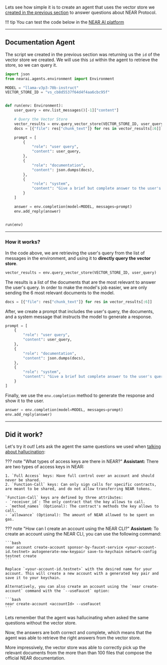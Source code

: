 Lets see how simple it is to create an agent that uses the vector store we [created in the previous section](./vector_store.md) to answer questions about NEAR Protocol.

!!! tip
    You can test the code below in the [NEAR AI platform](https://app.near.ai/agents/gagdiez.near/docs-gpt/latest/run)

---

## Documentation Agent

The script we created in the previous section was returning us the `id` of the vector store we created. We will use this `id` within the agent to retrieve the store, so we can query it.

```python
import json
from nearai.agents.environment import Environment

MODEL = "llama-v3p3-70b-instruct"
VECTOR_STORE_ID = "vs_cb8d5537f64d4f4aa6cbc95f"


def run(env: Environment):
    user_query = env.list_messages()[-1]["content"]

    # Query the Vector Store
    vector_results = env.query_vector_store(VECTOR_STORE_ID, user_query)
    docs = [{"file": res["chunk_text"]} for res in vector_results[:6]]

    prompt = [
        {
            "role": "user query",
            "content": user_query,
        },
        {
            "role": "documentation",
            "content": json.dumps(docs),
        },
        {
            "role": "system",
            "content": "Give a brief but complete answer to the user's query, staying as true as possible to the documentation SPECIALLY when dealing with code."
        }
    ]

    answer = env.completion(model=MODEL, messages=prompt)
    env.add_reply(answer)


run(env)
```

<hr class="subsection" />

### How it works?

In the code above, we are retrieving the user's query from the list of messages in the environment, and using it to **directly query the vector store**.

```python
vector_results = env.query_vector_store(VECTOR_STORE_ID, user_query)
```

The results is a list of the documents that are the most relevant to answer the user's query. In order to make the model's job easier, we are only sending the 6 most relevant documents to the model.

```python
docs = [{"file": res["chunk_text"]} for res in vector_results[:6]]
```

After, we create a prompt that includes the user's query, the documents, and a system message that instructs the model to generate a response.

```python
prompt = [
    {
        "role": "user query",
        "content": user_query,
    },
    {
        "role": "documentation",
        "content": json.dumps(docs),
    },
    {
        "role": "system",
        "content": "Give a brief but complete answer to the user's query, staying as true as possible to the documentation SPECIALLY when dealing with code."
    }
]
```

Finally, we use the `env.completion` method to generate the response and show it to the user.

```python
answer = env.completion(model=MODEL, messages=prompt)
env.add_reply(answer)
```

---

## Did it work?

Let's try it out! Lets ask the agent the same questions we used when [talking about hallucination](./problem.md):

<div class="grid" markdown>

??? note "What types of access keys are there in NEAR?"
    **Assistant:** There are two types of access keys in NEAR: 

    1. `Full Access` keys: Have full control over an account and should never be shared.
    2. `Function-Call` keys: Can only sign calls for specific contracts, are meant to be shared, and do not allow transferring NEAR tokens. 

    `Function-Call` keys are defined by three attributes: 
    - `receiver_id`: The only contract that the key allows to call.
    - `method_names` (Optional): The contract's methods the key allows to call.
    - `allowance` (Optional): The amount of NEAR allowed to be spent on gas.

??? note "How can I create an account using the NEAR CLI?"
    **Assistant:** To create an account using the NEAR CLI, you can use the following command:

    ```bash
    near account create-account sponsor-by-faucet-service <your-account-id.testnet> autogenerate-new-keypair save-to-keychain network-config testnet create
    ```

    Replace `<your-account-id.testnet>` with the desired name for your account. This will create a new account with a generated key pair and save it to your keychain. 

    Alternatively, you can also create an account using the `near create-account` command with the `--useFaucet` option:

    ```bash
    near create-account <accountId> --useFaucet
    ```
</div>

Lets remember that the agent was hallucinating when asked the same questions without the vector store.

Now, the answers are both correct and complete, which means that the agent was able to retrieve the right answers from the vector store.

More impressively, the vector store was able to correctly pick up the relevant documents from the more than than 100 files that compose the official NEAR documentation.

